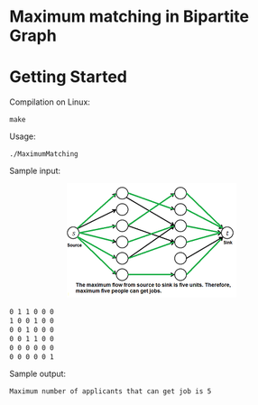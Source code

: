 # Maximum matching in Bipartite Graph

# Getting Started

Compilation on Linux:
```
make
```
Usage:
```
./MaximumMatching
```

Sample input:
<p align="center">
    <img src="sample_input.png">
</p>

```
0 1 1 0 0 0
1 0 0 1 0 0
0 0 1 0 0 0
0 0 1 1 0 0
0 0 0 0 0 0
0 0 0 0 0 1
```

Sample output:
```
Maximum number of applicants that can get job is 5
```
